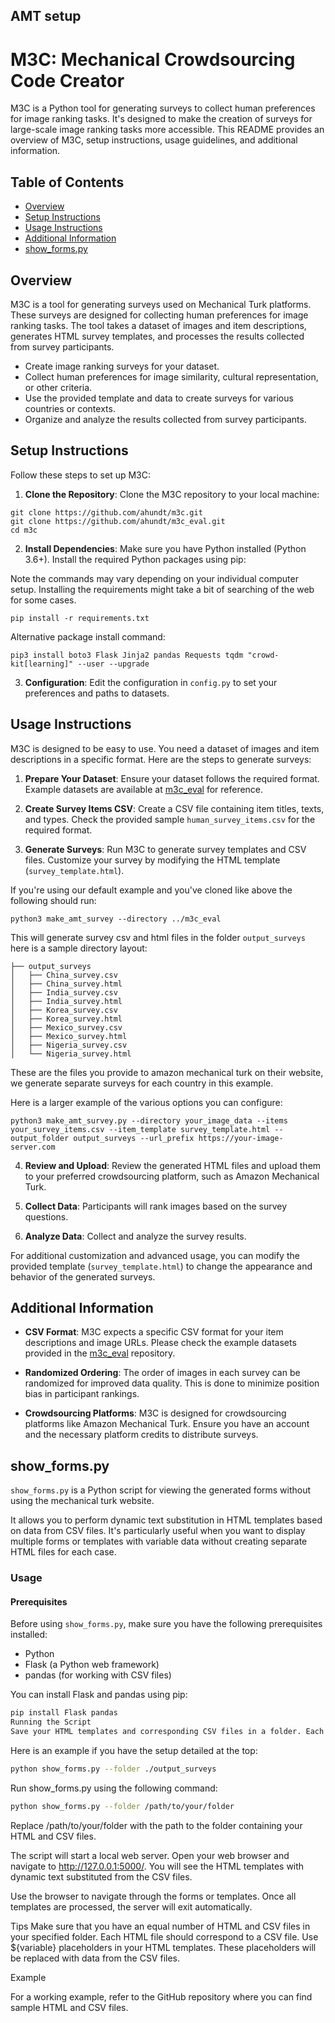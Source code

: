 AMT setup
---------

# M3C: Mechanical Crowdsourcing Code Creator

M3C is a Python tool for generating surveys to collect human preferences for image ranking tasks. It's designed to make the creation of surveys for large-scale image ranking tasks more accessible. This README provides an overview of M3C, setup instructions, usage guidelines, and additional information.

## Table of Contents
- [Overview](#overview)
- [Setup Instructions](#setup-instructions)
- [Usage Instructions](#usage-instructions)
- [Additional Information](#additional-information)
- [show_forms.py](#show_formspy)
<!-- - [Contributing](#contributing) -->
<!-- - [License](#license) -->

## Overview

M3C is a tool for generating surveys used on Mechanical Turk platforms. These surveys are designed for collecting human preferences for image ranking tasks. The tool takes a dataset of images and item descriptions, generates HTML survey templates, and processes the results collected from survey participants.

- Create image ranking surveys for your dataset.
- Collect human preferences for image similarity, cultural representation, or other criteria.
- Use the provided template and data to create surveys for various countries or contexts.
- Organize and analyze the results collected from survey participants.

## Setup Instructions

Follow these steps to set up M3C:

1. **Clone the Repository**: Clone the M3C repository to your local machine:

```
git clone https://github.com/ahundt/m3c.git
git clone https://github.com/ahundt/m3c_eval.git
cd m3c
```

2. **Install Dependencies**: Make sure you have Python installed (Python 3.6+). Install the required Python packages using pip:

Note the commands may vary depending on your individual computer setup. Installing the requirements might take a bit of searching of the web for some cases.

```
pip install -r requirements.txt
```

Alternative package install command:

```
pip3 install boto3 Flask Jinja2 pandas Requests tqdm "crowd-kit[learning]" --user --upgrade
```

3. **Configuration**: Edit the configuration in `config.py` to set your preferences and paths to datasets.

## Usage Instructions

M3C is designed to be easy to use. You need a dataset of images and item descriptions in a specific format. Here are the steps to generate surveys:

1. **Prepare Your Dataset**: Ensure your dataset follows the required format. Example datasets are available at [m3c_eval](https://github.com/ahundt/m3c_eval) for reference.

2. **Create Survey Items CSV**: Create a CSV file containing item titles, texts, and types. Check the provided sample `human_survey_items.csv` for the required format.

3. **Generate Surveys**: Run M3C to generate survey templates and CSV files. Customize your survey by modifying the HTML template (`survey_template.html`).

If you're using our default example and you've cloned like above the following should run:

```
python3 make_amt_survey --directory ../m3c_eval
```

This will generate survey csv and html files in the folder `output_surveys` here is a sample directory layout:

```
├── output_surveys
│   ├── China_survey.csv
│   ├── China_survey.html
│   ├── India_survey.csv
│   ├── India_survey.html
│   ├── Korea_survey.csv
│   ├── Korea_survey.html
│   ├── Mexico_survey.csv
│   ├── Mexico_survey.html
│   ├── Nigeria_survey.csv
│   └── Nigeria_survey.html
```

These are the files you provide to amazon mechanical turk on their website, we generate separate surveys for each country in this example.


Here is a larger example of the various options you can configure:

```
python3 make_amt_survey.py --directory your_image_data --items your_survey_items.csv --item_template survey_template.html --output_folder output_surveys --url_prefix https://your-image-server.com
```

4. **Review and Upload**: Review the generated HTML files and upload them to your preferred crowdsourcing platform, such as Amazon Mechanical Turk.

5. **Collect Data**: Participants will rank images based on the survey questions.

6. **Analyze Data**: Collect and analyze the survey results.

For additional customization and advanced usage, you can modify the provided template (`survey_template.html`) to change the appearance and behavior of the generated surveys.

## Additional Information

- **CSV Format**: M3C expects a specific CSV format for your item descriptions and image URLs. Please check the example datasets provided in the [m3c_eval](https://github.com/ahundt/m3c_eval) repository.

- **Randomized Ordering**: The order of images in each survey can be randomized for improved data quality. This is done to minimize position bias in participant rankings.

- **Crowdsourcing Platforms**: M3C is designed for crowdsourcing platforms like Amazon Mechanical Turk. Ensure you have an account and the necessary platform credits to distribute surveys.


## show_forms.py

`show_forms.py` is a Python script for viewing the generated forms without using the mechanical turk website.

It allows you to perform dynamic text substitution in HTML templates based on data from CSV files. It's particularly useful when you want to display multiple forms or templates with variable data without creating separate HTML files for each case.

### Usage

#### Prerequisites

Before using `show_forms.py`, make sure you have the following prerequisites installed:

- Python
- Flask (a Python web framework)
- pandas (for working with CSV files)

You can install Flask and pandas using pip:

```bash
pip install Flask pandas
Running the Script
Save your HTML templates and corresponding CSV files in a folder. Each HTML file should contain placeholders like ${variable} where you want the dynamic text to be inserted.
```

Here is an example if you have the setup detailed at the top:

```bash
python show_forms.py --folder ./output_surveys
```

Run show_forms.py using the following command:

```bash
python show_forms.py --folder /path/to/your/folder
```

Replace /path/to/your/folder with the path to the folder containing your HTML and CSV files.

The script will start a local web server. Open your web browser and navigate to http://127.0.0.1:5000/. You will see the HTML templates with dynamic text substituted from the CSV files.

Use the browser to navigate through the forms or templates. Once all templates are processed, the server will exit automatically.

Tips
Make sure that you have an equal number of HTML and CSV files in your specified folder. Each HTML file should correspond to a CSV file.
Use ${variable} placeholders in your HTML templates. These placeholders will be replaced with data from the CSV files.

Example

For a working example, refer to the GitHub repository where you can find sample HTML and CSV files.